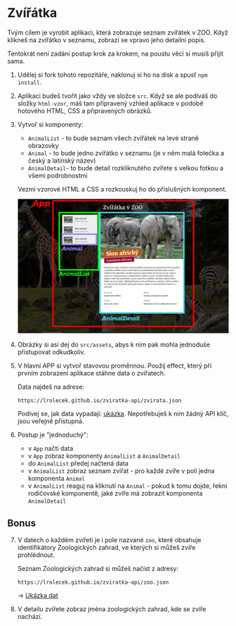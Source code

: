 # Zvířátka

Tvým cílem je vyrobit aplikaci, která zobrazuje seznam zvířátek v ZOO. Když klikneš na zvířátko v seznamu, zobrazí se vpravo jeho detailní popis.

Tentokrát není zadání postup krok za krokem, na poustu věcí si musíš přijít sama.

1. Udělej si fork tohoto repozitáře, naklonuj si ho na disk a spusť `npm install`.

2. Aplikaci budeš tvořit jako vždy ve složce `src`. Když se ale podíváš do složky `html-vzor`, máš tam připravený vzhled aplikace v podobě hotového HTML, CSS a připravených obrázků.

3. Vytvoř si komponenty:

	- `AnimalList` - to bude seznam všech zvířátek na levé straně obrazovky
	- `Animal` - to bude jedno zvířátko v seznamu (je v něm malá fotečka a český a latinský název)
	- `AnimalDetail`- to bude detail rozkliknutého zvířete s velkou fotkou a všemi podrobnostmi

	Vezmi vzorové HTML a CSS a rozkouskuj ho do příslušných komponent.

	![ukázka](ukazka.jpg)


4. Obrázky si asi dej do `src/assets`, abys k nim pak mohla jednoduše přistupovat odkudkoliv.

5. V hlavní APP si vytvoř stavovou proměnnou. Použij effect, který při prvním zobrazení aplikace stáhne data o zvířatech.

	Data najdeš na adrese:
	```
	https://lrolecek.github.io/zviratka-api/zvirata.json

	```

	Podívej se, jak data vypadají: [ukázka](https://lrolecek.github.io/zviratka-api/zvirata.json). Nepotřebuješ k nim žádný API klíč, jsou veřejně přístupná.

6. Postup je "jednoduchý":

	- v `App` načti data
	- v `App` zobraz komponenty `AnimalList` a `AnimalDetail`
	- do `AnimalList` předej načtená data
	- v `AnimalList` zobraz seznam zvířat - pro každé zvíře v poli jedna komponenta `Animal`
	- v `AnimalList` reaguj na kliknutí na `Animal` - pokud k tomu dojde, řekni rodičovské komponentě, jaké zvíře má zobrazit komponenta `AnimalDetail`

## Bonus

7. V datech o každém zvířeti je i pole nazvané `zoo`, které obsahuje identifikátory Zoologických zahrad, ve kterých si můžeš zvíře prohlédnout.

	Seznam Zoologických zahrad si můžeš načíst z adresy:
	```
	https://lrolecek.github.io/zviratka-api/zoo.json
	```
	→ [Ukázka dat](https://lrolecek.github.io/zviratka-api/zoo.json)

8. V detailu zvířete zobraz jména zoologických zahrad, kde se zvíře nachází.

